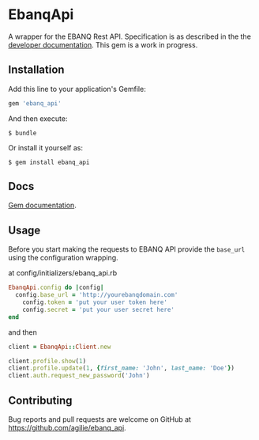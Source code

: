 # EbanqApi

A wrapper for the EBANQ Rest API. Specification is as described in the the [developer documentation](https://ebanqapi.docs.apiary.io/#).
This gem is a work in progress. 

## Installation

Add this line to your application's Gemfile:

```ruby
gem 'ebanq_api'
```

And then execute:

    $ bundle

Or install it yourself as:

    $ gem install ebanq_api

## Docs
[Gem documentation](https://agilie.github.io/ebanq_api/).

## Usage

Before you start making the requests to EBANQ API provide the `base_url` using the configuration
wrapping. 

at config/initializers/ebanq_api.rb

```ruby
EbanqApi.config do |config|
  config.base_url = 'http://yourebanqdomain.com'
    config.token = 'put your user token here'
    config.secret = 'put your user secret here'
end
```
 and then 

```ruby
client = EbanqApi::Client.new

client.profile.show(1)
client.profile.update(1, {first_name: 'John', last_name: 'Doe'})
client.auth.request_new_password('John')
```


## Contributing

Bug reports and pull requests are welcome on GitHub at https://github.com/agilie/ebanq_api.
